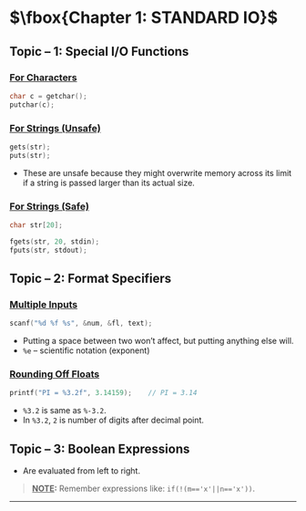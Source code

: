 # $\fbox{Chapter 1: STANDARD IO}$





## **Topic – 1: Special I/O Functions**

### <u>For Characters</u>

```c
char c = getchar();
putchar(c);
```


### <u>For Strings (Unsafe)</u>

```c
gets(str);
puts(str);
```

- These are unsafe because they might overwrite memory across its limit if a string is passed larger than its actual size.


### <u>For Strings (Safe)</u>

```c
char str[20];

fgets(str, 20, stdin);
fputs(str, stdout);
```



## **Topic – 2: Format Specifiers**

### <u>Multiple Inputs</u>

```c
scanf("%d %f %s", &num, &fl, text);
```

- Putting a space between two won’t affect, but putting anything else will.
- `%e` – scientific notation (exponent)


### <u>Rounding Off Floats</u>

```c
printf("PI = %3.2f", 3.14159);    // PI = 3.14
```

- `%3.2` is same as `%-3.2`.
- In `%3.2`, `2` is number of digits after decimal point.



## **Topic – 3: Boolean Expressions**

- Are evaluated from left to right.

>**<u>NOTE</u>:**
>Remember expressions like: `if(!(m=='x'||n=='x'))`.

---
